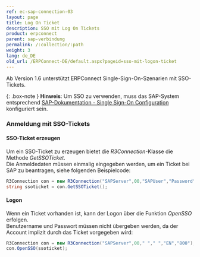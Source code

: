 ```yaml
---
ref: ec-sap-connection-03
layout: page
title: Log On Ticket
description: SSO mit Log On Tickets
product: erpconnect
parent: sap-verbindung
permalink: /:collection/:path
weight: 3
lang: de_DE
old_url: /ERPConnect-DE/default.aspx?pageid=sso-mit-logon-ticket
---
```


Ab Version 1.6 unterstützt ERPConnect Single-Sign-On-Szenarien mit SSO-Tickets. 

{: .box-note }
**Hinweis**: Um SSO zu verwenden, muss das SAP-System entsprechend [SAP-Dokumentation - Single Sign-On Configuration](https://help.sap.com/doc/saphelp_nw75/7.5.5/en-US/48/ca0fe42fbb5c97e10000000a42189d/content.htm?no_cache=true) konfiguriert sein.

### Anmeldung mit SSO-Tickets

#### SSO-Ticket erzeugen
Um ein SSO-Ticket zu erzeugen bietet die *R3Connection*-Klasse die Methode *GetSSOTicket*. <br>
Die Anmeldedaten müssen einmalig eingegeben werden, um ein Ticket bei SAP zu beantragen, siehe folgenden Beispielcode:

```csharp
R3Connection con = new R3Connection("SAPServer",00,"SAPUser","Password","EN","800");
string ssoticket = con.GetSSOTicket();
```
#### Logon
Wenn ein Ticket vorhanden ist, kann der Logon über die Funktion *OpenSSO* erfolgen.<br>
Benutzername und Passwort müssen nicht übergeben werden, da der Account implizit durch das Ticket vorgegeben wird:

```csharp
R3Connection con = new R3Connection("SAPServer",00," "," ","EN","800");
con.OpenSSO(ssoticket);
```